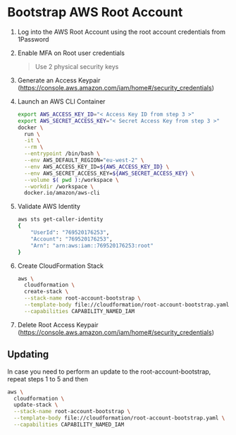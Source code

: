 # Bootstrap AWS Root Account

1. Log into the AWS Root Account using the root account credentials from 1Password

1. Enable MFA on Root user credentials

    > Use 2 physical security keys

1. Generate an Access Keypair (<https://console.aws.amazon.com/iam/home#/security_credentials>)

1. Launch an AWS CLI Container

    ```bash
    export AWS_ACCESS_KEY_ID="< Access Key ID from step 3 >"
    export AWS_SECRET_ACCESS_KEY="< Secret Access Key from step 3 >"
    docker \
      run \
      -it \
      --rm \
      --entrypoint /bin/bash \
      --env AWS_DEFAULT_REGION="eu-west-2" \
      --env AWS_ACCESS_KEY_ID=${AWS_ACCESS_KEY_ID} \
      --env AWS_SECRET_ACCESS_KEY=${AWS_SECRET_ACCESS_KEY} \
      --volume $( pwd ):/workspace \
      --workdir /workspace \
      docker.io/amazon/aws-cli
    ```

1. Validate AWS Identity

    ```bash
    aws sts get-caller-identity
    {
        "UserId": "769520176253",
        "Account": "769520176253",
        "Arn": "arn:aws:iam::769520176253:root"
    }
    ```

1. Create CloudFormation Stack

    ```bash
    aws \
      cloudformation \
      create-stack \
      --stack-name root-account-bootstrap \
      --template-body file://cloudformation/root-account-bootstrap.yaml \
      --capabilities CAPABILITY_NAMED_IAM
    ```

1. Delete Root Access Keypair (<https://console.aws.amazon.com/iam/home#/security_credentials>)

## Updating

In case you need to perform an update to the root-account-bootstrap, repeat steps 1 to 5 and then

```bash
aws \
  cloudformation \
  update-stack \
  --stack-name root-account-bootstrap \
  --template-body file://cloudformation/root-account-bootstrap.yaml \
  --capabilities CAPABILITY_NAMED_IAM
```
